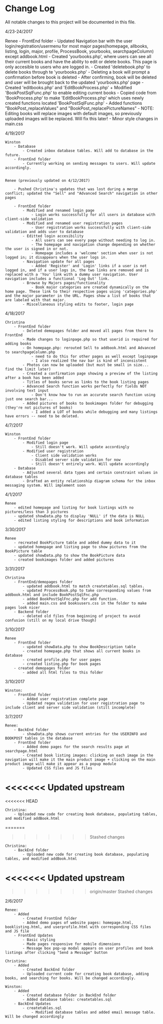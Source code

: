 # Change Log
All notable changes to this project will be documented in this file.


4/23-24/2017

Renee
		- FrontEnd folder
			- Updated Navigation bar with the user login/registration/usermenu for most major pages(homepage, allbooks, listing, login, major, profile, ProcessBook, yourbooks, searchpageColumn) except addbook.html
			- Created 'yourbooks.php', where users can see all their current books and have the ability to edit or delete books. This page is only accesible to users who are logged in.
			- Created 'deletebook.php' to delete books through te 'yourbooks.php'
				- Deleting a book will prompt a confirmation before book is deleted
				- After confirming, book will be deleted and user will be brought back to the updated 'yourbooks.php' page
			- Created 'editbooks.php' and 'EditBookProcess.php' + Modified 'BookPostSqlFunc.php' to enable editing current books
				- Copied code from 'BookProcess.php' to make 'EditBookProcess.php' which uses newly created functions located 'BookPostSqlFunc.php'
				- Added functions "BookPost_replaceValues" and "BookPost_replacePictureNames"
				- NOTE: Editing books will replace images with default images, so previously uploaded images will be replaced. Will fix this later!
			- Minor style changes in main.css

4/19/2017

	Winston
		- Database
			- Created inbox database tables. Will add to database in the future.
		- FrontEnd folder
			- Currently working on sending messages to users. Will update accordingly.


	Renee (previously updated on 4/12/2017)

		- Pushed Christina's updates that was lost during a merge conflict; updated the "Sell" and "Advanced Search" navigation in other pages
		
		- FrontEnd folder
			- Modified and renamed login page
				- Login works successfully for all users in database with client-side validation
			- Modified and renamed user registration pages
				- User registration works successfully with client-side validation and adds user to database
			- Editted login accesibility
				- All users can see every page without needing to log in.
				- The homepage and navigation change depending on whether the user is signed in or not.
				- Homepage includes a 'welcome' section when user is not logged in; it disappears when the user logs in.
			- Navigation update for all pages
				- Added 'Register' and 'Login' links if a user is not logged in, and if a user logs in, the two links are removed and is replaced with a 'You' link with a dummy user navigation. User navigation includes a functional 'Log Out' link.
			- Browse by Majors pages/functionality
				- Book major categories are created dynamically on the home page. These link to their respective pages using 'categories.php' and the major parameter in the URL. Pages show a list of books that are labeled with that major.
			- Miscellaneous styling edits to footer, login page

4/18/2017

	Christina
		- FrontEnd folder
			- Deleted demopages folder and moved all pages from there to FrontEnd
			- Made changes to loginpage.php so that userid is required for adding books
			- On homepage.php: rerouted Sell to addbook.html and Advanced to searchpageColumn.php
				- need to do this for other pages as well except loginpage
				- I also realized the nav bar is kind of inconsistent
			- Photos can now be uploaded (but must be small in size... find the limit later)
			- Created a confirmation page showing a preview of the listing after a book has been added
			- Titles of books serve as links to the book listing pages
			- Advanced Search function works perfectly for fields NOT involving text input
				- Don't know how to run an accurate search function using just one search bar...
			- Added pictures of books to bookimages folder for debugging (they're not pictures of books)
				- I added a LOT of books while debugging and many listings have errors -- need to be deleted.

4/7/2017
	
	Winston
		- FrontEnd folder
			- Modified login page
				- Still doesn't work. Will update accordingly
			- Modified user registration
				- Client side validation works
				- Disabled server side validation for now
				- Still doesn't entirely work. Will update accordingly
		- Database
			- Adjusted several data types and certain constraint values in database tables
			- Drafted an entity relationship diagram schema for the inbox messaging system. Will implement soon


4/1/2017
	
	Renee
		- edited homepage and listing for book listings with no pictures/less than 3 pictures
		- updated showData.php to display 'NULL' if the data is NULL
		- edited listing styling for descriptions and book information


3/30/2017
	
	Renee
		- recreated BookPicture table and added dummy data to it
		- updated homepage and listing page to show pictures from the BookPicture table
		- updated showData.php to show the BookPicture data
		- created bookimages folder and added pictures
3/31/2017

	Christina
		- FrontEnd/demopages folder
			- updated addbook.html to match createtables.sql tables.
			- updated ProcessBook.php to take corresponding values from addbook.html and include BookPostSqlFnc.php
			- added BookPostSqlFnc.php for add function.
			- added main.css and booksusers.css in the folder to make pages look nicer
		- Backend folder
			- deleted old files from beginning of project to avoid confusion (still on my local drive though)

3/10/2017

	Renee
		- FrontEnd folder
			- updated showData.php to show BookDescription table
			- created homepage.php that shows all current books in database
			- created profile.php for user pages
			- created listing.php for book pages
		- created demopages folder
			- added all html files to this folder

3/10/2017

	Winston:
		- FrontEnd folder
			- Added user registration complete page
			- Updated regex validation for user registration page to include client and server side validation (still incomplete)

3/7/2017

	Renee: 
		- BackEnd folder
			- showData.php shows current entries for the USERINFO and BOOKPOST tables in the database
		- FrontEnd folder
			- Added demo pages for the search results page at searchpage.html
			- Created book listing images: clicking on each image in the navigation will make it the main product image + clicking on the main product image will make it appear as a popup module
			- Updated CSS files and JS files
<<<<<<< Updated upstream
=======
<<<<<<< HEAD
			
	Christina: 
		- Uploaded new code for creating book database, populating tables, and modified addBook.html	
=======
>>>>>>> Stashed changes
	
	Christina: 
		- BackEnd folder
			- Uploaded new code for creating book database, populating tables, and modified addBook.html
<<<<<<< Updated upstream
=======
>>>>>>> origin/master
>>>>>>> Stashed changes

2/6/2017
	
	Renee: 
		- Added
			- Created FrontEnd folder 
			- Added demo pages of website pages: homepage.html, booklisting.html, and userprofile.html with corresponding CSS files and JS file
		- FrontEnd Updates
			- Basic styling
			- Made pages responsive for mobile dimensions
			- Message box pop-up modal appears on user profiles and book listings after clicking "Send a Message" button
		
	Christina: 
		- Added
			- Created BackEnd folder
			- Uploaded current code for creating book database, adding books, and searching for books. Will be changed accordingly.

	Winston: 
		- Added
			- Created database folder in BackEnd folder
			- Added database tables: createtables.sql
		- BackEnd Updates
			- createtables.sql
				- Modified database tables and added email message table. Will be changed accordingly
